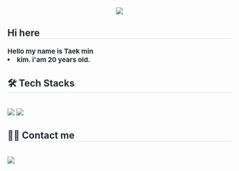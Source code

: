 <div align= "center">
    <img src="https://capsule-render.vercel.app/api?type=wave&color=auto&height=120&text=Welcome%20to%20jinpyos%20'world&animation=blink&fontColor=191a19&fontSize=50" />
    </div>
    <div style="text-align: left;"> 
    <h2 style="border-bottom: 1px solid #d8dee4; color: #282d33;"> Hi here </h2>  
    <div style="font-weight: 700; font-size: 15px; text-align: left; color: #282d33;"> Hello my name is Taek min <li>kim. i'am 20 years old.  </div> 
    </div>
    <div style="text-align: left;">
    <h2 style="border-bottom: 1px solid #d8dee4; color: #282d33;"> 🛠️ Tech Stacks </h2> <br> 
    <div style="margin: ; text-align: left;" "text-align: left;"> <img src="https://img.shields.io/badge/Python-3776AB?style=for-the-badge&logo=Python&logoColor=white">
          <img src="https://img.shields.io/badge/Discord-5865F2?style=for-the-badge&logo=Discord&logoColor=white">
          </div>
    </div>
    <div style="text-align: left;">
    <h2 style="border-bottom: 1px solid #d8dee4; color: #282d33;"> 🧑‍💻 Contact me </h2> <br> 
    <div style="text-align: left;"> <a href=t2k_min> <img src="https://img.shields.io/badge/Instagram-E4405F?style=for-the-badge&logo=Instagram&logoColor=white&link=t2k_min"> </a>
          </div>  <br> 
    <div style="text-align: left;">  </div> 
    </div>
    
